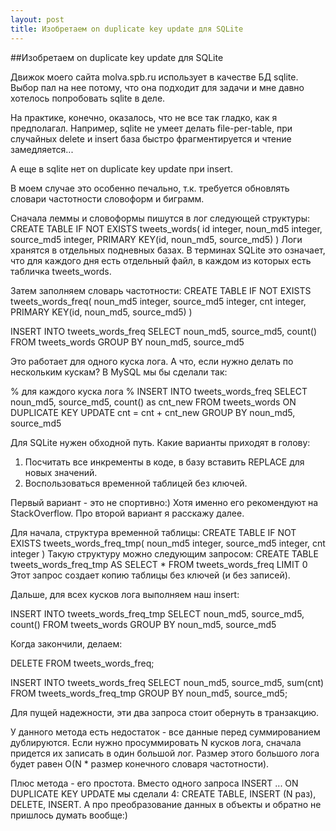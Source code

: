 ```yaml
---
layout: post
title: Изобретаем on duplicate key update для SQLite
---
```


##Изобретаем on duplicate key update для SQLite

Движок моего сайта molva.spb.ru использует в качестве БД sqlite. Выбор пал на нее потому, что она подходит для задачи и мне давно хотелось попробовать sqlite в деле.

На практике, конечно, оказалось, что не все так гладко, как я предполагал. Например, sqlite не умеет делать file-per-table, при случайных delete и insert база быстро фрагментируется и чтение замедляется...

А еще в sqlite нет on duplicate key update при insert.

В моем случае это особенно печально, т.к. требуется обновлять словари частотности словоформ и биграмм.

Сначала леммы и словоформы пишутся в лог следующей структуры:  
        CREATE TABLE IF NOT EXISTS tweets_words(
            id integer,
            noun_md5 integer,
            source_md5 integer,
            PRIMARY KEY(id, noun_md5, source_md5)
        )
Логи хранятся в отдельных подневных базах. В терминах SQLite это означает, что для каждого дня есть отдельный файл, в каждом из которых есть табличка tweets_words.

Затем заполняем словарь частотности:
        CREATE TABLE IF NOT EXISTS tweets_words_freq(
            noun_md5 integer,
            source_md5 integer,
            cnt integer,
            PRIMARY KEY(id, noun_md5, source_md5)
        )

INSERT INTO tweets_words_freq
SELECT noun_md5, source_md5, count() 
FROM tweets_words
GROUP BY noun_md5, source_md5

Это работает для одного куска лога. А что, если нужно делать по нескольким кускам?
В MySQL мы бы сделали так:

% для каждого куска лога %
INSERT INTO tweets_words_freq
SELECT noun_md5, source_md5, count() as cnt_new
FROM tweets_words
ON DUPLICATE KEY UPDATE cnt = cnt + cnt_new
GROUP BY noun_md5, source_md5

Для SQLite нужен обходной путь.
Какие варианты приходят в голову:
1) Посчитать все инкременты в коде, в базу вставить REPLACE для новых значений.
2) Воспользоваться временной таблицей без ключей.

Первый вариант - это не спортивно:) Хотя именно его рекомендуют на StackOverflow.
Про второй вариант я расскажу далее.

Для начала, структура временной таблицы:
        CREATE TABLE IF NOT EXISTS tweets_words_freq_tmp(
            noun_md5 integer,
            source_md5 integer,
            cnt integer
        )
Такую структуру можно следующим запросом:
     CREATE TABLE tweets_words_freq_tmp 
     AS SELECT * 
     FROM tweets_words_freq 
     LIMIT 0
Этот запрос создает копию таблицы без ключей (и без записей).

Дальше, для всех кусков лога выполняем наш insert:

INSERT INTO tweets_words_freq_tmp
SELECT noun_md5, source_md5, count() 
FROM tweets_words
GROUP BY noun_md5, source_md5

Когда закончили, делаем:

DELETE FROM tweets_words_freq;

INSERT INTO tweets_words_freq
SELECT noun_md5, source_md5, sum(cnt) 
FROM tweets_words_freq_tmp
GROUP BY noun_md5, source_md5;

Для пущей надежности, эти два запроса стоит обернуть в транзакцию.

У данного метода есть недостаток - все данные перед суммированием дублируются. Если нужно просуммировать N кусков лога, сначала придется их записать в один большой лог. Размер этого большого лога будет равен O(N * размер конечного словаря частотности).

Плюс метода - его простота. Вместо одного запроса INSERT ... ON DUPLICATE KEY UPDATE мы сделали 4: CREATE TABLE, INSERT (N раз), DELETE, INSERT. А про преобразование данных в объекты и обратно не пришлось думать вообще:)
